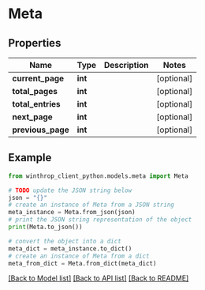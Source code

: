 # Meta


## Properties

Name | Type | Description | Notes
------------ | ------------- | ------------- | -------------
**current_page** | **int** |  | [optional] 
**total_pages** | **int** |  | [optional] 
**total_entries** | **int** |  | [optional] 
**next_page** | **int** |  | [optional] 
**previous_page** | **int** |  | [optional] 

## Example

```python
from winthrop_client_python.models.meta import Meta

# TODO update the JSON string below
json = "{}"
# create an instance of Meta from a JSON string
meta_instance = Meta.from_json(json)
# print the JSON string representation of the object
print(Meta.to_json())

# convert the object into a dict
meta_dict = meta_instance.to_dict()
# create an instance of Meta from a dict
meta_from_dict = Meta.from_dict(meta_dict)
```
[[Back to Model list]](../README.md#documentation-for-models) [[Back to API list]](../README.md#documentation-for-api-endpoints) [[Back to README]](../README.md)


